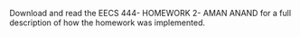 Download and read the EECS 444- HOMEWORK 2- AMAN ANAND for a full description of how the homework was implemented.

